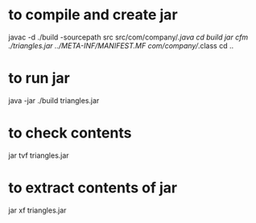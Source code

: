 # to compile and create jar 
javac -d ./build -sourcepath src src/com/company/*.java
cd build
jar cfm ./triangles.jar ../META-INF/MANIFEST.MF com/company/*.class
cd ..

# to run jar
java -jar ./build triangles.jar

# to check contents
jar tvf triangles.jar

# to extract contents of jar
jar xf triangles.jar
